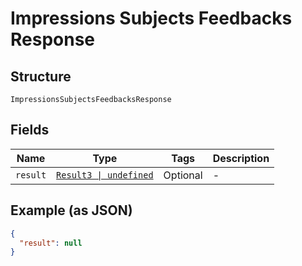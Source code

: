 
# Impressions Subjects Feedbacks Response

## Structure

`ImpressionsSubjectsFeedbacksResponse`

## Fields

| Name | Type | Tags | Description |
|  --- | --- | --- | --- |
| `result` | [`Result3 \| undefined`](../../doc/models/result-3.md) | Optional | - |

## Example (as JSON)

```json
{
  "result": null
}
```

